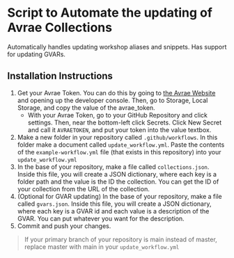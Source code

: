# Script to Automate the updating of Avrae Collections

Automatically handles updating workshop aliases and snippets. Has support for updating GVARs.

Installation Instructions
-------------------------
1. Get your Avrae Token. You can do this by going to [the Avrae Website](https://avrae.io) and opening up the developer console. Then, go to Storage, Local Storage, and copy the value of the avrae_token.
	* With your Avrae Token, go to your GitHub Repository and click settings. Then, near the bottom-left click Secrets. Click New Secret and call it `AVRAETOKEN`, and put your token into the value textbox.
2. Make a new folder in your repository called `.github/workflows`. In this folder make a document called `update_workflow.yml`. Paste the contents of the `example-workflow.yml` file (that exists in this repository) into your `update_workflow.yml`
3. In the base of your repository, make a file called `collections.json`. Inside this file, you will create a JSON dictionary, where each key is a folder path and the value is the ID the collection. You can get the ID of your collection from the URL of the collection.
4. (Optional for GVAR updating) In the base of your repository, make a file called `gvars.json`. Inside this file, you will create a JSON dictionary, where each key is a GVAR id and each value is a description of the GVAR. You can put whatever you want for the description.
5. Commit and push your changes.

> If your primary branch of your repository is main instead of master, replace master with main in your `update_workflow.yml`
